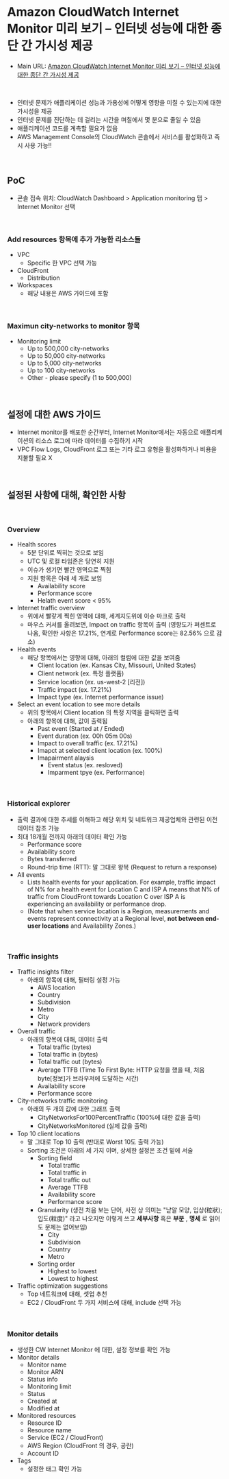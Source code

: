 # Amazon CloudWatch Internet Monitor 미리 보기 – 인터넷 성능에 대한 종단 간 가시성 제공

- Main URL: [Amazon CloudWatch Internet Monitor 미리 보기 – 인터넷 성능에 대한 종단 간 가시성 제공](https://aws.amazon.com/ko/blogs/korea/cloudwatch-internet-monitor-end-to-end-visibility-into-internet-performance-for-your-applications/)


<br>

- 인터넷 문제가 애플리케이션 성능과 가용성에 어떻게 영향을 미칠 수 있는지에 대한 가시성을 제공
- 인터넷 문제를 진단하는 데 걸리는 시간을 며칠에서 몇 분으로 줄일 수 있음
- 애플리케이션 코드를 계측할 필요가 없음
- AWS Management Console의 CloudWatch 콘솔에서 서비스를 활성화하고 즉시 사용 가능!!


<br>

## PoC

- 콘솔 접속 위치: CloudWatch Dashboard > Application monitoring 탭 > Internet Monitor 선택

<br>

### Add resources 항목에 추가 가능한 리소스들

- VPC
  - Specific 한 VPC 선택 가능
- CloudFront
  - Distribution
- Workspaces
  - 해당 내용은 AWS 가이드에 포함


<br>

### Maximun city-networks to monitor 항목

- Monitoring limit
  - Up to 500,000 city-networks
  - Up to 50,000 city-networks
  - Up to 5,000 city-networks
  - Up to 100 city-networks
  - Other - please specify (1 to 500,000)

<br>

## 설정에 대한 AWS 가이드

- Internet monitor를 배포한 순간부터, Internet Monitor에서는 자동으로 애플리케이션의 리소스 로그에 따라 데이터를 수집하기 시작
- VPC Flow Logs, CloudFront 로그 또는 기타 로그 유형을 활성화하거나 비용을 지불할 필요 X



<br>

## 설정된 사항에 대해, 확인한 사항

<br>

### Overview

- Health scores
  - 5분 단위로 찍히는 것으로 보임
  - UTC 및 로컬 타임존은 당연히 지원
  - 이슈가 생기면 빨간 영역으로 찍힘
  - 지원 항목은 아래 세 개로 보임
    - Availability score
    - Performance score
    - Helath event score < 95%
- Internet traffic overview
  - 위에서 빨갛게 찍힌 영역에 대해, 세계지도위에 이슈 마크로 출력
  - 마우스 커서를 올려보면, Impact on traffic 항목이 출력 (영향도가 퍼센트로 나옴, 확인한 사항은 17.21%, 연계로 Performance score는 82.56% 으로 감소)
- Health events
  - 해당 항목에서는 영향에 대해, 아래의 컬럼에 대한 값을 보여줌
    - Client location (ex. Kansas City, Missouri, United States)
    - Client network (ex. 특정 플랫폼)
    - Service location (ex. us-west-2 [리전])
    - Traffic impact (ex. 17.21%)
    - Impact type (ex. Internet performance issue)
- Select an event location to see more details
  - 위의 항목에서 Client location 의 특정 지역을 클릭하면 출력
  - 아래의 항목에 대해, 값이 출력됨
    - Past event (Started at / Ended)
    - Event duration (ex. 00h 05m 00s)
    - Impact to overall traffic (ex. 17.21%)
    - Imapct at selected client location (ex. 100%)
    - Imapairment alaysis
      - Event status (ex. resloved)
      - Imparment tpye (ex. Performance)

<br>

### Historical explorer

- 출력 결과에 대한 추세를 이해하고 해당 위치 및 네트워크 제공업체와 관련된 이전 데이터 참조 가능
- 최대 18개월 전까지 아래의 데이터 확인 가능
  - Performance score
  - Availability score
  - Bytes transferred
  - Round-trip time (RTT): 말 그대로 왕복 (Request to return a response)
- All events
  - Lists health events for your application. For example, traffic impact of N% for a health event for Location C and ISP A means that N% of traffic from CloudFront towards Location C over ISP A is experiencing an availability or performance drop. 
  - (Note that when service location is a Region, measurements and events represent connectivity at a Regional level, **not between end-user locations** and Availability Zones.)


<br>


### Traffic insights

- Traffic insights filter
  - 아래의 항목에 대해, 필터링 설정 가능
    - AWS location
    - Country
    - Subdivision
    - Metro
    - City
    - Network providers
- Overall traffic
  - 아래의 항목에 대해, 데이터 출력
    - Total traffic (bytes)
    - Total traffic in (bytes)
    - Total traffic out (bytes)
    - Average TTFB (Time To First Byte: HTTP 요청을 했을 때, 처음 byte[정보]가 브라우저에 도달하는 시간)
    - Availability score
    - Performance score
- City-networks traffic monitoring
  - 아래의 두 개의 값에 대한 그래프 출력
    - CityNetworksFor100PercentTraffic (100%에 대한 값을 출력)
    - CityNetworksMonitored (실제 값을 출력)
- Top 10 client locations
  - 말 그대로 Top 10 출력 (반대로 Worst 10도 출력 가능)
  - Sorting 조건은 아래의 세 가지 이며, 상세한 설정은 조건 밑에 서술
    - Sorting field
      - Total traffic
      - Total traffic in
      - Total traffic out
      - Average TTFB
      - Availability score
      - Performance score
    - Granularity (생전 처음 보는 단어, 사전 상 의미는 "낟알 모양, 입상(粒狀); 입도(粒度)" 라고 나오지만 이렇게 쓰고 **세부사항** 혹은 **부분** , **명세** 로 읽어도 문제는 없어보임)
      - City
      - Subdivision
      - Country
      - Metro
    - Sorting order
      - Highest to lowest
      - Lowest to highest
- Traffic optimization suggestions
  - Top 네트워크에 대해, 셋업 추천
  - EC2 / CloudFront 두 가지 서비스에 대해, include 선택 가능

<br>

### Monitor details

- 생성한 CW Internet Monitor 에 대한, 설정 정보를 확인 가능
- Monitor details
  - Monitor name
  - Monitor ARN
  - Status info
  - Monitoring limit
  - Status
  - Created at
  - Modified at
- Monitored resources
  - Resource ID
  - Resource name
  - Service (EC2 / CloudFront)
  - AWS Region (CloudFront 의 경우, 공란)
  - Account ID
- Tags
  - 설정한 태그 확인 가능


<br>